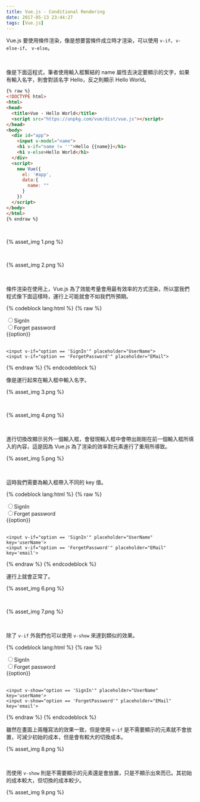 ```yaml
---
title: Vue.js - Conditional Rendering
date: 2017-05-13 23:44:27
tags: [Vue.js]
---
```


Vue.js 要使用條件渲染，像是想要當條件成立時才渲染，可以使用 `v-if`、`v-else-if`、 `v-else`。    

<!-- More -->

<br/>


像是下面這程式，筆者使用輸入框繫結的 name 屬性去決定要顯示的文字，如果有輸入名字，則會對該名字 Hello，反之則顯示 Hello World。  

```html
{% raw %}
<!DOCTYPE html>
<html>
<head>
  <title>Vue - Hello World</title>
  <script src="https://unpkg.com/vue/dist/vue.js"></script>
</head>
<body>
  <div id="app">
    <input v-model="name">
    <h1 v-if="name != ''">Hello {{name}}</h1>
    <h1 v-else>Hello World</h1>
  </div>
  <script>
    new Vue({
      el: '#app',
      data:{
        name: ""
      }      
    })
  </script>
</body>
</html>
{% endraw %}
```

<br/>


{% asset_img 1.png %}

<br/>


{% asset_img 2.png %}

<br/>


條件渲染在使用上，Vue.js 為了效能考量會用最有效率的方式渲染，所以當我們程式像下面這樣時，運行上可能就會不如我們所預期。  

{% codeblock lang:html %}
{% raw %}
<!DOCTYPE html>
<html>
<head>
  <title>Vue - Hello World</title>
  <script src="https://unpkg.com/vue/dist/vue.js"></script>
</head>
<body>
  <div id="app">
    <input type="radio" value="SignIn" v-model="option">SignIn<br/>
    <input type="radio" value="ForgetPassword" v-model="option">Forget password<br/>
    {{option}}
    <br/><br/>

    <input v-if="option == 'SignIn'" placeholder="UserName">
    <input v-if="option == 'ForgetPassword'" placeholder="EMail">
  </div>
  <script>
    new Vue({
      el: '#app',
      data:{
        option: "SignIn"
      }      
    })
  </script>
</body>
</html>
{% endraw %}
{% endcodeblock %}

<br/>


像是運行起來在輸入框中輸入名字。  

{% asset_img 3.png %}

<br/>


{% asset_img 4.png %}

<br/>


進行切換改顯示另外一個輸入框，會發現輸入框中會帶出剛剛在前一個輸入框所填入的內容，這是因為 Vue.js 為了渲染的效率對元素進行了重用所導致。  

{% asset_img 5.png %}

<br/>


這時我們需要為輸入框帶入不同的 key 值。  

{% codeblock lang:html %}
{% raw %}
<!DOCTYPE html>
<html>
<head>
  <title>Vue - Hello World</title>
  <script src="https://unpkg.com/vue/dist/vue.js"></script>
</head>
<body>
  <div id="app">
    <input type="radio" value="SignIn" v-model="option">SignIn<br/>
    <input type="radio" value="ForgetPassword" v-model="option">Forget password<br/>
    {{option}}
    <br/><br/>

    <input v-if="option == 'SignIn'" placeholder="UserName" key='userName'>
    <input v-if="option == 'ForgetPassword'" placeholder="EMail" key='email'>
  </div>
  <script>
    new Vue({
      el: '#app',
      data:{
        option: "SignIn"
      }      
    })
  </script>
</body>
</html>
{% endraw %}
{% endcodeblock %}

<br/>


運行上就會正常了。  

{% asset_img 6.png %}

<br/>


{% asset_img 7.png %}

<br/>


除了 `v-if` 外我們也可以使用 `v-show` 來達到類似的效果。  

{% codeblock lang:html %}
{% raw %}
<!DOCTYPE html>
<html>
<head>
  <title>Vue - Hello World</title>
  <script src="https://unpkg.com/vue/dist/vue.js"></script>
</head>
<body>
  <div id="app">
    <input type="radio" value="SignIn" v-model="option">SignIn<br/>
    <input type="radio" value="ForgetPassword" v-model="option">Forget password<br/>
    {{option}}
    <br/><br/>

    <input v-show="option == 'SignIn'" placeholder="UserName" key='userName'>
    <input v-show="option == 'ForgetPassword'" placeholder="EMail" key='email'>
  </div>
  <script>
    new Vue({
      el: '#app',
      data:{
        option: "SignIn"
      }      
    })
  </script>
</body>
</html>
{% endraw %}
{% endcodeblock %}

<br/>


雖然在畫面上兩種寫法的效果一致，但是使用 `v-if` 是不需要顯示的元素就不會放置，可減少初始的成本，但是會有較大的切換成本。  

{% asset_img 8.png %}

<br/>


而使用 `v-show` 則是不需要顯示的元素還是會放置，只是不顯示出來而已。其初始的成本較大，但切換的成本較少。  

{% asset_img 9.png %}

<br/>
